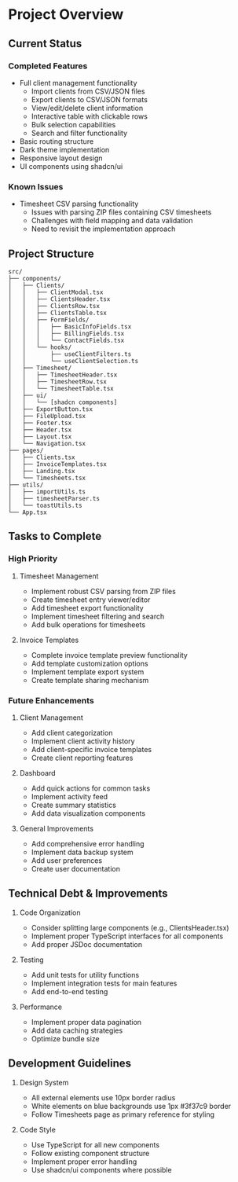 # Project Overview

## Current Status

### Completed Features
- Full client management functionality
  - Import clients from CSV/JSON files
  - Export clients to CSV/JSON formats
  - View/edit/delete client information
  - Interactive table with clickable rows
  - Bulk selection capabilities
  - Search and filter functionality
- Basic routing structure
- Dark theme implementation
- Responsive layout design
- UI components using shadcn/ui

### Known Issues
- Timesheet CSV parsing functionality
  - Issues with parsing ZIP files containing CSV timesheets
  - Challenges with field mapping and data validation
  - Need to revisit the implementation approach

## Project Structure
```
src/
├── components/
│   ├── Clients/
│   │   ├── ClientModal.tsx
│   │   ├── ClientsHeader.tsx
│   │   ├── ClientsRow.tsx
│   │   ├── ClientsTable.tsx
│   │   ├── FormFields/
│   │   │   ├── BasicInfoFields.tsx
│   │   │   ├── BillingFields.tsx
│   │   │   └── ContactFields.tsx
│   │   └── hooks/
│   │       ├── useClientFilters.ts
│   │       └── useClientSelection.ts
│   ├── Timesheet/
│   │   ├── TimesheetHeader.tsx
│   │   ├── TimesheetRow.tsx
│   │   └── TimesheetTable.tsx
│   ├── ui/
│   │   └── [shadcn components]
│   ├── ExportButton.tsx
│   ├── FileUpload.tsx
│   ├── Footer.tsx
│   ├── Header.tsx
│   ├── Layout.tsx
│   └── Navigation.tsx
├── pages/
│   ├── Clients.tsx
│   ├── InvoiceTemplates.tsx
│   ├── Landing.tsx
│   └── Timesheets.tsx
├── utils/
│   ├── importUtils.ts
│   ├── timesheetParser.ts
│   └── toastUtils.ts
└── App.tsx
```

## Tasks to Complete

### High Priority
1. Timesheet Management
   - Implement robust CSV parsing from ZIP files
   - Create timesheet entry viewer/editor
   - Add timesheet export functionality
   - Implement timesheet filtering and search
   - Add bulk operations for timesheets

2. Invoice Templates
   - Complete invoice template preview functionality
   - Add template customization options
   - Implement template export system
   - Create template sharing mechanism

### Future Enhancements
1. Client Management
   - Add client categorization
   - Implement client activity history
   - Add client-specific invoice templates
   - Create client reporting features

2. Dashboard
   - Add quick actions for common tasks
   - Implement activity feed
   - Create summary statistics
   - Add data visualization components

3. General Improvements
   - Add comprehensive error handling
   - Implement data backup system
   - Add user preferences
   - Create user documentation

## Technical Debt & Improvements
1. Code Organization
   - Consider splitting large components (e.g., ClientsHeader.tsx)
   - Implement proper TypeScript interfaces for all components
   - Add proper JSDoc documentation

2. Testing
   - Add unit tests for utility functions
   - Implement integration tests for main features
   - Add end-to-end testing

3. Performance
   - Implement proper data pagination
   - Add data caching strategies
   - Optimize bundle size

## Development Guidelines
1. Design System
   - All external elements use 10px border radius
   - White elements on blue backgrounds use 1px #3f37c9 border
   - Follow Timesheets page as primary reference for styling

2. Code Style
   - Use TypeScript for all new components
   - Follow existing component structure
   - Implement proper error handling
   - Use shadcn/ui components where possible